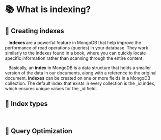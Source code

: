 # 📚 What is indexing?

## <a name="creating"></a>📖 Creating indexes
&ensp; **Indexes** are a powerful feature in MongoDB that help improve the performance of read operations (queries) in your database. 
They work similarly to the indexes found in a book, where you can quickly locate specific information rather than scanning through the entire content. 

&ensp; Basically, an **index** in MongoDB is a data structure that holds a smaller version of the data in our documents, along with a reference to the original document. 
**Indexes** can be created on one or more fields in a MongoDB collection. The default index that exists in every collection is the _id index, which ensures unique values for the _id field.





## <a name="types"></a>📖 Index types
&ensp; 









## <a name="optimization"></a>📖 Query Optimization
&ensp; 






